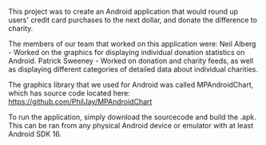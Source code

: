 This project was to create an Android application that would round up users' credit card purchases to the next dollar, and donate the difference to charity.

The members of our team that worked on this application were:
Neil Alberg - Worked on the graphics for displaying individual donation statistics on Android. 
Patrick Sweeney - Worked on donation and charity feeds, as well as displaying different categories of detailed data about individual charities.

The graphics library that we used for Android was called MPAndroidChart, which has source code located here:
https://github.com/PhilJay/MPAndroidChart

To run the application, simply download the sourcecode and build the .apk. This can be ran from any physical Android device or emulator with at least Android SDK 16.
